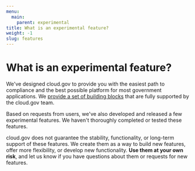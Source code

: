 ```yaml
---
menu:
  main:
    parent: experimental
title: What is an experimental feature?
weight: -1
slug: features
---
```

 # What is an experimental feature?
We've designed cloud.gov to provide you with the easiest path to compliance and the best possible platform for most government applications. We [provide a set of building blocks](/intro/pricing/whats-included/) that are fully supported by the cloud.gov team.

Based on requests from users, we've also developed and released a few experimental features. We haven't thoroughly completed or tested these features.

cloud.gov does not guarantee the stability, functionality, or long-term support of these features. We create them as a way to build new features, offer more flexibility, or develop new functionality. **Use them at your own risk**, and let us know if you have questions about them or requests for new features.
